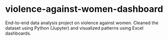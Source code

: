 # violence-against-women-dashboard
End-to-end data analysis project on violence against women. Cleaned the dataset using Python (Jupyter) and visualized patterns using Excel dashboards.
